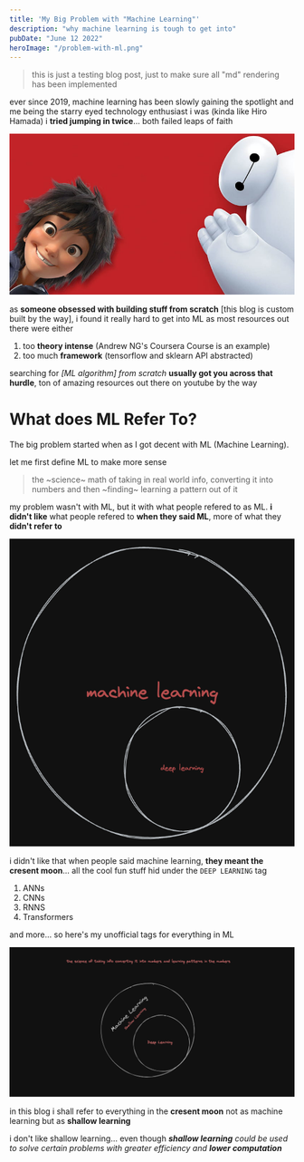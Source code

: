 ```yaml
---
title: 'My Big Problem with "Machine Learning"'
description: "why machine learning is tough to get into"
pubDate: "June 12 2022"
heroImage: "/problem-with-ml.png"
---
```


> this is just a testing blog post, just to make sure all "md" rendering has been implemented

ever since 2019, machine learning has been slowly gaining the spotlight and me being the starry eyed technology enthusiast i was (kinda like Hiro Hamada) i **tried jumping in twice**... both failed leaps of faith

![](/public/my-big-problem-with-ml/hiro.jpeg)

as **someone obsessed with building stuff from scratch** [this blog is custom built by the way], i found it really hard to get into ML as
most resources out there were either

1. too **theory intense** (Andrew NG's Coursera Course is an example)
2. too much **framework** (tensorflow and sklearn API abstracted)

searching for _[ML algorithm] from scratch_ **usually got you across that hurdle**, ton of amazing resources out there on youtube by the way

# What does ML Refer To?

The big problem started when as I got decent with ML (Machine Learning).

let me first define ML to make more sense

> the ~science~ math of taking in real world info, converting it into numbers and then ~finding~ learning a pattern out of it

my problem wasn't with ML, but it with what people refered to as ML. **i didn't like** what people refered to **when they said ML**, more of what they **didn't refer to**

<center>

![](/public/my-big-problem-with-ml/ml-dl.png)

</center>

i didn't like that when people said machine learning, **they meant the cresent moon**... all the cool fun stuff hid under the `DEEP LEARNING` tag

1. ANNs
2. CNNs
3. RNNS
4. Transformers

and more... so here's my unofficial tags for everything in ML

<center>

![](/public/my-big-problem-with-ml/problem-with-ml.png)

</center>

in this blog i shall refer to everything in the **cresent moon** not as machine learning but as **shallow learning**

i don't like shallow learning... even though _**shallow learning** could be used to solve certain problems with greater efficiency and **lower computation**_
